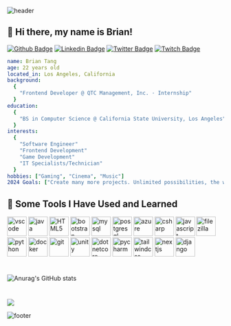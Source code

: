![header](https://capsule-render.vercel.app/api?type=waving&height=100&color=gradient&text=Hello!&textBg=false&animation=fadeIn&reversal=false)

## 👋 Hi there, my name is Brian! 
[![Github Badge](https://img.shields.io/badge/-Github-000000?style=flat&logo=Github&labelColor=000000&link=https://github.com/b-tang)](https://github.com/b-tang)
[![Linkedin Badge](https://img.shields.io/badge/-LinkedIn-0077B5?style=flat&logo=Linkedin&logoColor=FFFFFF&link=https://www.linkedin.com/in/briantang01/)](https://www.linkedin.com/in/briantang01/)
[![Twitter Badge](https://img.shields.io/badge/-Twitter-000000?style=flat&logo=X&logoColor=FFFFFF&labelColor=000000&link=https://www.x.com/briantangg)](https://www.x.com/briantangg)
[![Twitch Badge](https://img.shields.io/badge/-Twitch-F5F8FA?style=flat&logo=Twitch&logoColor=6441a5&link=https://www.twitch.tv/brozty)](https://www.twitch.tv/briantang)

```yaml
name: Brian Tang
age: 22 years old
located_in: Los Angeles, California
background:
  {
    "Frontend Developer @ QTC Management, Inc. · Internship"
  }
education:
  {
    "BS in Computer Science @ California State University, Los Angeles"
  }
interests:
  {
    "Software Engineer"
    "Frontend Development"
    "Game Development"
    "IT Specialists/Technician"
  }
hobbies: ["Gaming", "Cinema", "Music"]
2024 Goals: ["Create many more projects. Unlimited possibilities, the world is yours."]
```

<h2> 🚀 Some Tools I Have Used and Learned </h2>
<p align="left">
  <img src="https://cdn.jsdelivr.net/gh/devicons/devicon/icons/vscode/vscode-original.svg" alt="vscode" width="45" height="45"/>
  <img src="https://cdn.jsdelivr.net/gh/devicons/devicon/icons/java/java-original.svg" alt="java" width="45" height="45"/>
  <img src="https://cdn.jsdelivr.net/gh/devicons/devicon/icons/html5/html5-original.svg" alt="HTML5" width="45" height="45"/>
  <img src="https://cdn.jsdelivr.net/gh/devicons/devicon/icons/bootstrap/bootstrap-original.svg" alt="bootstrap" width="45" height="45"/>
  <img src="https://devicon-website.vercel.app/api/mysql/original-wordmark.svg" alt="mysql" width="45" height="45"/>
  <img src="https://devicon-website.vercel.app/api/postgresql/plain-wordmark.svg" alt="postgresql" width="45" height="45"/>
  <img src="https://devicon-website.vercel.app/api/azure/original-wordmark.svg" alt="azure" width="45" height="45"/>
  <img src="https://devicon-website.vercel.app/api/csharp/original.svg" alt="csharp" width="45" height="45"/>
  <img src="https://devicon-website.vercel.app/api/javascript/original.svg" alt="javascript" width="45" height="45"/>
  <img src="https://devicon-website.vercel.app/api/filezilla/plain.svg" alt="filezilla" width="45" height="45"/>
  <img src="https://devicon-website.vercel.app/api/python/original-wordmark.svg" alt="python" width="45" height="45"/>
  <img src="https://devicon-website.vercel.app/api/docker/original-wordmark.svg" alt="docker" width="45" height="45"/>
  <img src="https://devicon-website.vercel.app/api/git/original.svg" alt="git" width="45" height="45"/>
  <img src="https://devicon-website.vercel.app/api/unity/original.svg?color=%23FFFFFF" alt="unity" width="45" height="45"/>
  <img src="https://devicon-website.vercel.app/api/dotnetcore/original.svg" alt="dotnetcore" width="45" height="45"/>
  <img src="https://devicon-website.vercel.app/api/pycharm/original.svg" alt="pycharm" width="45" height="45"/>
  <img src="https://devicon-website.vercel.app/api/tailwindcss/plain.svg" alt="tailwindcss" width="45" height="45"/>
  <img src="https://devicon-website.vercel.app/api/nextjs/original.svg" alt="nextjs" width="45" height="45"/>
  <img src="https://devicon-website.vercel.app/api/django/plain.svg?color=%2315B477" alt="django" width="45" height="45"/>
</p>

#
![Anurag's GitHub stats](https://github-readme-stats.vercel.app/api?username=b-tang&show_icons=true&theme=github_dark)

#
![](https://komarev.com/ghpvc/?username=b-tang&style=for-the-badge&color=00FFFF)

![footer](https://capsule-render.vercel.app/api?type=waving&height=100&color=gradient&textBg=false&animation=fadeIn&reversal=true&section=footer)

